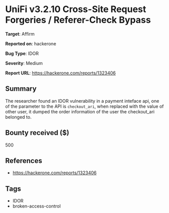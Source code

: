 # UniFi v3.2.10 Cross-Site Request Forgeries / Referer-Check Bypass

**Target**: Affirm

**Reported on**: hackerone

**Bug Type**: IDOR

**Severity**: Medium

**Report URL**: https://hackerone.com/reports/1323406

## Summary
The researcher found an IDOR vulnerability in a payment inteface api, one of the parameter to the API is `checkout_ari`, when replaced with the value of other user, it dumped the order information of the user the checkout_ari belonged to.

## Bounty received ($)
500

## References
- https://hackerone.com/reports/1323406
## Tags
- IDOR
- broken-access-control
